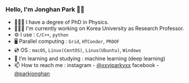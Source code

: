 ### Hello, I'm Jonghan Park 👋🏻

- 👨🏻‍🎓 I have a degree of PhD in Physics.
- 👨🏻‍💻 I'm currently working on Korea University as Research Professor.
- ⚙️ I use : `C/C++`, `python`
- 🖥 Parallel computing : `Grid`, `HTCondor`, `PROOF`
- 💿 OS : `macOS`, `Linux(CentOS)`, `Linux(Ubuntu)`, `Windows`
- 📖 I’m learning and studying : machine learning (deep learning)
- 📫 How to reach me : instagram - [@xxvjparkvxx](https://www.instagram.com/jpxrkxx/) facebook - [@parkjonghan](https://www.facebook.com/parkjonghan/)

<!---
jpxrk/jpxrk is a ✨ special ✨ repository because its `README.md` (this file) appears on your GitHub profile.
You can click the Preview link to take a look at your changes.
--->
